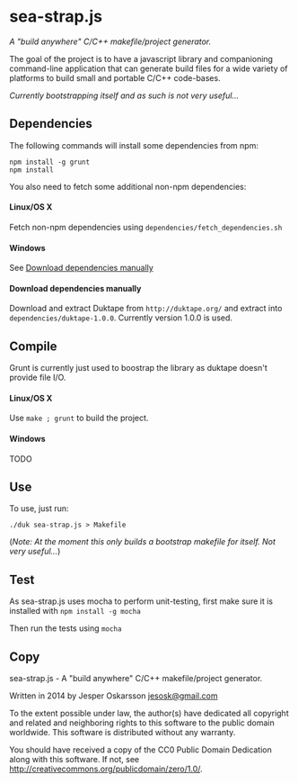 # sea-strap.js
_A "build anywhere" C/C++ makefile/project generator._

The goal of the project is to have a javascript library and companioning command-line application
that can generate build files for a wide variety of platforms to build small and portable
C/C++ code-bases.

*Currently bootstrapping itself and as such is not very useful...*

## Dependencies
The following commands will install some dependencies from npm:

```
npm install -g grunt
npm install
```

You also need to fetch some additional non-npm dependencies:

#### Linux/OS X
Fetch non-npm dependencies using `dependencies/fetch_dependencies.sh`

#### Windows
See [Download dependencies manually](#download-dependencies-manually)

#### Download dependencies manually
Download and extract Duktape from `http://duktape.org/` and extract into `dependencies/duktape-1.0.0`.
Currently version 1.0.0 is used.

## Compile
Grunt is currently just used to boostrap the library as duktape
doesn't provide file I/O.

#### Linux/OS X
Use `make ; grunt` to build the project.

#### Windows
TODO

## Use
To use, just run:
```
./duk sea-strap.js > Makefile
```

(_Note: At the moment this only builds a bootstrap makefile for itself. Not very useful..._)

## Test
As sea-strap.js uses mocha to perform unit-testing,
first make sure it is installed with `npm install -g mocha`

Then run the tests using `mocha`

## Copy
sea-strap.js - A "build anywhere" C/C++ makefile/project generator.

Written in 2014 by Jesper Oskarsson jesosk@gmail.com

To the extent possible under law, the author(s) have dedicated all copyright
and related and neighboring rights to this software to the public domain worldwide.
This software is distributed without any warranty.

You should have received a copy of the CC0 Public Domain Dedication along with this software.
If not, see <http://creativecommons.org/publicdomain/zero/1.0/>.
